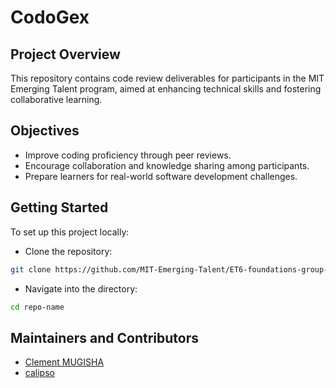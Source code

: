 # CodoGex

## Project Overview

This repository contains code review deliverables for participants in the
MIT Emerging Talent program, aimed at enhancing technical skills and fostering
collaborative learning.

## Objectives

- Improve coding proficiency through peer reviews.
- Encourage collaboration and knowledge sharing among participants.
- Prepare learners for real-world software development challenges.

## Getting Started

To set up this project locally:

- Clone the repository:

```bash
git clone https://github.com/MIT-Emerging-Talent/ET6-foundations-group-16.git
```

- Navigate into the directory:

```bash
cd repo-name
```

## Maintainers and Contributors

- [Clement MUGISHA](https://github.com/Bikaze)
- [calipso](https://giti.sls.com)
